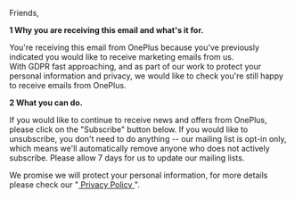 Friends,

**1 Why you are receiving this email and what's it for.**

You're receiving this email from OnePlus because you've previously indicated you would like to receive marketing emails from us. With GDPR fast approaching, and as part of our work to protect your personal information and privacy, we would like to check you're still happy to receive emails from OnePlus.

**2 What you can do.**

If you would like to continue to receive news and offers from OnePlus, please click on the "Subscribe" button below. If you would like to unsubscribe, you don't need to do anything -- our mailing list is opt-in only, which means we'll automatically remove anyone who does not actively subscribe. Please allow 7 days for us to update our mailing lists.

We promise we will protect your personal information, for more details please check our "[ Privacy Policy ](hhttps://www.oneplus.com/au/legal/privacy-policy)".
